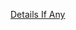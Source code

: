 [Details If Any](https://github.com/deathbybandaid/piholeparser/blob/master/RecentRunLogs/parsingscripts/ChadMayfieldPornBlocklistHeavy.md)

